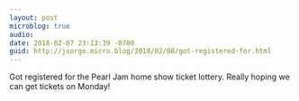 ```yaml
---
layout: post
microblog: true
audio: 
date: 2018-02-07 23:13:39 -0700
guid: http://jsorge.micro.blog/2018/02/08/got-registered-for.html
---
```

Got registered for the Pearl Jam home show ticket lottery. Really hoping we can get tickets on Monday!
